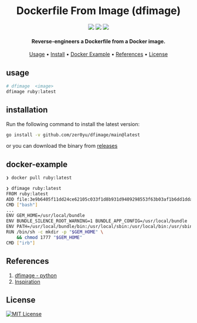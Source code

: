 <h1 align="center">
  Dockerfile From Image (dfimage)
  <br>
</h1>

<p align="center">
<a href="https://goreportcard.com/report/github.com/zer0yu/dfimage"><img src="https://goreportcard.com/badge/github.com/zer0yu/dfimage"></a>
<a href="https://github.com/zer0yu/dfimage/issues"><img src="https://img.shields.io/badge/contributions-welcome-brightgreen.svg?style=flat"></a>
<a href="https://github.com/zer0yu/dfimage/releases"><img src="https://img.shields.io/github.com/zer0yu/dfimage"></a>
</p>

<h4 align="center">Reverse-engineers a Dockerfile from a Docker image.</h4>

<p align="center">
  <a href="#usage">Usage</a> •
  <a href="#installation">Install</a> •
  <a href="#docker-example">Docker Example</a> •
  <a href="#references">References</a> •
  <a href="#license">License</a>
</p>


## usage

```sh
# dfimage  <image>
dfimage ruby:latest
```

## installation

Run the following command to install the latest version:

```sh
go install -v github.com/zer0yu/dfimage/main@latest
```

or you can download the binary from [releases](http://github.com/zer0yu/dfimage/releases) 

## docker-example

```sh
❯ docker pull ruby:latest

❯ dfimage ruby:latest
FROM ruby:latest
ADD file:3e9b6405f11dd24ce62105c033f1d8b931d9409298553f63b03af1b6dd1dda35 in /
CMD ["bash"]
...
ENV GEM_HOME=/usr/local/bundle
ENV BUNDLE_SILENCE_ROOT_WARNING=1 BUNDLE_APP_CONFIG=/usr/local/bundle
ENV PATH=/usr/local/bundle/bin:/usr/local/sbin:/usr/local/bin:/usr/sbin:/usr/bin:/sbin:/bin
RUN /bin/sh -c mkdir -p "$GEM_HOME" \
    && chmod 1777 "$GEM_HOME"
CMD ["irb"]

```

## References

1. [dfimage - python](https://github.com/LanikSJ/dfimage/)
2. [Inspiration](https://github.com/CenturyLinkLabs/dockerfile-from-image)

## License

[![MIT License](https://img.shields.io/badge/license-MIT-blue)](https://en.wikipedia.org/wiki/MIT_License)